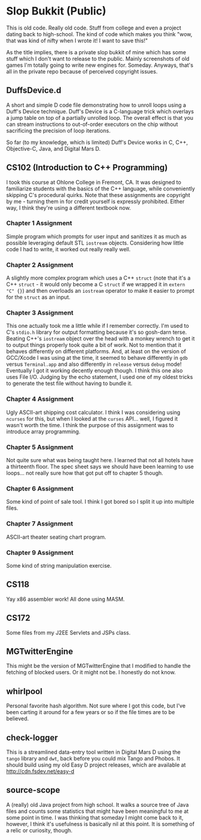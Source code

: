 # Slop Bukkit (Public)

This is old code. Really old code. Stuff from college and even a project dating back to high-school. The kind of code which makes you think "wow, that was kind of nifty when I wrote it! I want to save this!"

As the title implies, there is a private slop bukkit of mine which has some stuff which I don't want to release to the public. Mainly screenshots of old games I'm totally going to write new engines for. Someday. Anyways, that's all in the private repo because of perceived copyright issues.

## DuffsDevice.d

A short and simple D code file demonstrating how to unroll loops using a Duff's Device technique. Duff's Device is a C-language trick which overlays a jump table on top of a partially unrolled loop. The overall effect is that you can stream instructions to out-of-order executors on the chip without sacrificing the precision of loop iterations.

So far (to my knowledge, which is limited) Duff's Device works in C, C++, Objective-C, Java, and Digital Mars D.

## CS102 (Introduction to C++ Programming)

I took this course at Ohlone College in Fremont, CA. It was designed to familiarize students with the basics of the C++ language, while conveniently skipping C's procedural quirks. Note that these assignments are copyright by me - turning them in for credit yourself is expressly prohibited. Either way, I think they're using a different textbook now.

### Chapter 1 Assignment

Simple program which prompts for user input and sanitizes it as much as possible leveraging default STL `iostream` objects. Considering how little code I had to write, it worked out really really well.

### Chapter 2 Assignment

A slightly more complex program which uses a C++ `struct` (note that it's a C++ `struct` - it would only become a C `struct` if we wrapped it in `extern "C" {}`) and then overloads an `iostream` operator to make it easier to prompt for the `struct` as an input.

### Chapter 3 Assignment

This one actually took me a little while if I remember correctly. I'm used to C's `stdio.h` library for output formatting because it's so gosh-darn terse. Beating C++'s `iostream` object over the head with a monkey wrench to get it to output things properly took quite a bit of work. Not to mention that it behaves differently on different platforms. And, at least on the version of GCC/Xcode I was using at the time, it seemed to behave differently in `gdb` versus `Terminal.app` and also differently in `release` versus `debug` mode! Eventually I got it working decently enough though. I think this one also uses File I/O. Judging by the echo statement, I used one of my oldest tricks to generate the test file without having to bundle it.

### Chapter 4 Assignment

Ugly ASCII-art shipping cost calculator. I think I was considering using `ncurses` for this, but when I looked at the `curses` API... well, I figured it wasn't worth the time. I think the purpose of this assignment was to introduce array programming.

### Chapter 5 Assignment

Not quite sure what was being taught here. I learned that not all hotels have a thirteenth floor. The spec sheet says we should have been learning to use loops... not really sure how that got put off to chapter 5 though.

### Chapter 6 Assignment

Some kind of point of sale tool. I think I got bored so I split it up into multiple files.

### Chapter 7 Assignment

ASCII-art theater seating chart program.

### Chapter 9 Assignment

Some kind of string manipulation exercise.

## CS118

Yay x86 assembler work! All done using MASM.

## CS172

Some files from my J2EE Servlets and JSPs class.

## MGTwitterEngine

This might be the version of MGTwitterEngine that I modified to handle the fetching of blocked users. Or it might not be. I honestly do not know.

## whirlpool

Personal favorite hash algorithm. Not sure where I got this code, but I've been carting it around for a few years or so if the file times are to be believed.

## check-logger

This is a streamlined data-entry tool written in Digital Mars D using the `tango` library and `dwt`, back before you could mix Tango and Phobos. It should build using my old Easy D project releases, which are available at http://cdn.fsdev.net/easy-d

## source-scope

A (really) old Java project from high school. It walks a source tree of Java files and counts some statistics that might have been meaningful to me at some point in time. I was thinking that someday I might come back to it, however, I think it's usefulness is basically nil at this point. It is something of a relic or curiosity, though.